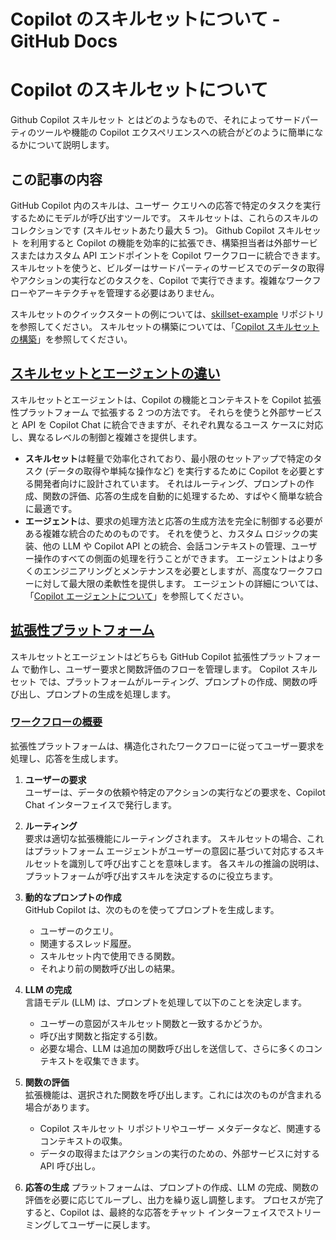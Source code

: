 # Copilot のスキルセットについて - GitHub Docs

# Copilot のスキルセットについて

Github Copilot スキルセット とはどのようなもので、それによってサードパーティのツールや機能の Copilot エクスペリエンスへの統合がどのように簡単になるかについて説明します。

## この記事の内容

GitHub Copilot 内のスキルは、ユーザー クエリへの応答で特定のタスクを実行するためにモデルが呼び出すツールです。 スキルセットは、これらのスキルのコレクションです (スキルセットあたり最大 5 つ)。 Github Copilot スキルセット を利用すると Copilot の機能を効率的に拡張でき、構築担当者は外部サービスまたはカスタム API エンドポイントを Copilot ワークフローに統合できます。 スキルセットを使うと、ビルダーはサードパーティのサービスでのデータの取得やアクションの実行などのタスクを、Copilot で実行できます。複雑なワークフローやアーキテクチャを管理する必要はありません。

スキルセットのクイックスタートの例については、[skillset-example](https://github.com/copilot-extensions/skillset-example) リポジトリを参照してください。 スキルセットの構築については、「[Copilot スキルセットの構築](/ja/copilot/building-copilot-extensions/building-a-copilot-skillset-for-your-copilot-extension/building-copilot-skillsets)」を参照してください。

## [スキルセットとエージェントの違い](#how-skillsets-and-agents-differ)

スキルセットとエージェントは、Copilot の機能とコンテキストを Copilot 拡張性プラットフォーム で拡張する 2 つの方法です。 それらを使うと外部サービスと API を Copilot Chat に統合できますが、それぞれ異なるユース ケースに対応し、異なるレベルの制御と複雑さを提供します。

-   **スキルセット**は軽量で効率化されており、最小限のセットアップで特定のタスク (データの取得や単純な操作など) を実行するために Copilot を必要とする開発者向けに設計されています。 それはルーティング、プロンプトの作成、関数の評価、応答の生成を自動的に処理するため、すばやく簡単な統合に最適です。
-   **エージェント**は、要求の処理方法と応答の生成方法を完全に制御する必要がある複雑な統合のためのものです。 それを使うと、カスタム ロジックの実装、他の LLM や Copilot API との統合、会話コンテキストの管理、ユーザー操作のすべての側面の処理を行うことができます。 エージェントはより多くのエンジニアリングとメンテナンスを必要としますが、高度なワークフローに対して最大限の柔軟性を提供します。 エージェントの詳細については、「[Copilot エージェントについて](/ja/copilot/building-copilot-extensions/building-a-copilot-agent-for-your-copilot-extension/about-copilot-agents)」を参照してください。

## [拡張性プラットフォーム](#the-extensibility-platform)

スキルセットとエージェントはどちらも GitHub Copilot 拡張性プラットフォーム で動作し、ユーザー要求と関数評価のフローを管理します。 Copilot スキルセット では、プラットフォームがルーティング、プロンプトの作成、関数の呼び出し、プロンプトの生成を処理します。

### [ワークフローの概要](#workflow-overview)

拡張性プラットフォームは、構造化されたワークフローに従ってユーザー要求を処理し、応答を生成します。

1.  **ユーザーの要求**  
    ユーザーは、データの依頼や特定のアクションの実行などの要求を、Copilot Chat インターフェイスで発行します。
    
2.  **ルーティング**  
    要求は適切な拡張機能にルーティングされます。 スキルセットの場合、これはプラットフォーム エージェントがユーザーの意図に基づいて対応するスキルセットを識別して呼び出すことを意味します。 各スキルの推論の説明は、プラットフォームが呼び出すスキルを決定するのに役立ちます。
    
3.  **動的なプロンプトの作成**  
    GitHub Copilot は、次のものを使ってプロンプトを生成します。
    
    -   ユーザーのクエリ。
    -   関連するスレッド履歴。
    -   スキルセット内で使用できる関数。
    -   それより前の関数呼び出しの結果。
4.  **LLM の完成**  
    言語モデル (LLM) は、プロンプトを処理して以下のことを決定します。
    
    -   ユーザーの意図がスキルセット関数と一致するかどうか。
    -   呼び出す関数と指定する引数。
    -   必要な場合、LLM は追加の関数呼び出しを送信して、さらに多くのコンテキストを収集できます。
5.  **関数の評価**  
    拡張機能は、選択された関数を呼び出します。これには次のものが含まれる場合があります。
    
    -   Copilot スキルセット リポジトリやユーザー メタデータなど、関連するコンテキストの収集。
    -   データの取得またはアクションの実行のための、外部サービスに対する API 呼び出し。
6.  **応答の生成** プラットフォームは、プロンプトの作成、LLM の完成、関数の評価を必要に応じてループし、出力を繰り返し調整します。 プロセスが完了すると、Copilot は、最終的な応答をチャット インターフェイスでストリーミングしてユーザーに戻します。